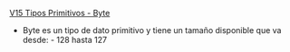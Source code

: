 [V15 Tipos Primitivos - Byte](V15-Tipos-Primitivos-Byte/src/v15/tipos/primitivos)
* Byte es un tipo de dato primitivo y tiene un tamaño disponible
que va desde: - 128 hasta 127